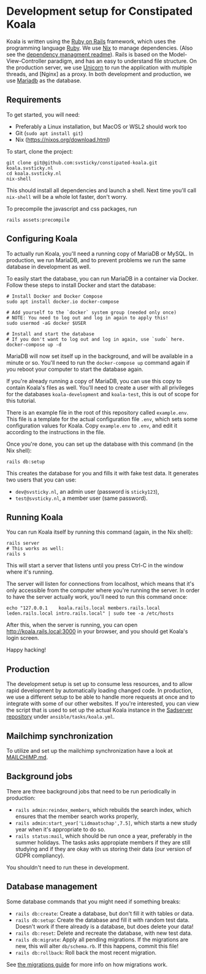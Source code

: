 # Development setup for Constipated Koala

Koala is written using the [Ruby on Rails] framework, which uses the
programming language [Ruby]. We use [Nix] to manage dependencies.
(Also see the [dependency managment readme](/DEPENDENCIES.md)).
Rails is based on the Model-View-Controller paradigm, and has an easy to
understand file structure. On the production server, we use [Unicorn] to run
the application with multiple threads, and [Nginx] as a proxy.
In both development and production, we use [Mariadb] as the database.

[Nix]: https://nixos.org/
[Mariadb]: https://mariadb.org
[Ruby on Rails]: https://guides.rubyonrails.org/getting_started.html
[Ruby]: https://www.ruby-lang.org/
[Unicorn]: https://bogomips.org/unicorn/

## Requirements

To get started, you will need:

- Preferably a Linux installation, but MacOS or WSL2 should work too
- Git (`sudo apt install git`)
- Nix (<https://nixos.org/download.html>)

To start, clone the project:

```console
git clone git@github.com:svsticky/constipated-koala.git koala.svsticky.nl
cd koala.svsticky.nl
nix-shell
```

This should install all dependencies and launch a shell.
Next time you'll call `nix-shell` will be a whole lot faster, don't worry.

To precompile the javascript and css packages, run

```console
rails assets:precompile
```

## Configuring Koala

To actually run Koala, you'll need a running copy of MariaDB or MySQL. In
production, we run MariaDB, and to prevent problems we run the same database in
development as well.

To easily start the database, you can run MariaDB in a container via Docker.
Follow these steps to install Docker and start the database:

```console
# Install Docker and Docker Compose
sudo apt install docker.io docker-compose

# Add yourself to the `docker` system group (needed only once)
# NOTE: You need to log out and log in again to apply this!
sudo usermod -aG docker $USER

# Install and start the database
# If you don't want to log out and log in again, use `sudo` here.
docker-compose up -d
```

MariaDB will now set itself up in the background, and will be available in
a minute or so. You'll need to run the `docker-compose up` command again if you
reboot your computer to start the database again.

If you're already running a copy of MariaDB, you can use this copy to contain
Koala's files as well. You'll need to create a user with all privileges for the
databases `koala-development` and `koala-test`, this is out of scope for this
tutorial.

There is an example file in the root of this repository called
`example.env`. This file is a template for the actual configuration file
`.env`, which sets some configuration values for Koala. Copy
`example.env` to `.env`, and edit it according to the
instructions in the file.

Once you're done, you can set up the database with this command (in the Nix shell):

```console
rails db:setup
```

This creates the database for you and fills it with fake test data.
It generates two users that you can use:

- `dev@svsticky.nl`, an admin user (password is `sticky123`),
- `test@svsticky.nl`, a member user (same password).

## Running Koala

You can run Koala itself by running this command (again, in the Nix shell):

```console
rails server
# This works as well:
rails s
```

This will start a server that listens until you press Ctrl-C in the window
where it's running.

The server will listen for connections from localhost, which means that it's
only accessible from the computer where you're running the server.
In order to have the server actually work, you'll need to run this command once:

```console
echo "127.0.0.1    koala.rails.local members.rails.local leden.rails.local intro.rails.local" | sudo tee -a /etc/hosts
```

After this, when the server is running, you can open
<http://koala.rails.local:3000> in your browser, and you should get Koala's login
screen.

Happy hacking!

## Production

The development setup is set up to consume less resources, and to allow rapid
development by automatically loading changed code. In production, we use
a different setup to be able to handle more requests at once and to integrate
with some of our other websites. If you're interested, you can view the script
that is used to set up the actual Koala instance in the [Sadserver repository]
under `ansible/tasks/koala.yml`.

[Sadserver repository]: https://github.com/svsticky/sadserver

## Mailchimp synchronization

To utilize and set up the mailchimp synchronization have a look at [MAILCHIMP.md](MAILCHIMP.md).

## Background jobs

There are three background jobs that need to be run periodically in production:

- `rails admin:reindex_members`, which rebuilds the search index, which ensures
  that the member search works properly,
- `rails admin:start_year['Lidmaatschap',7.5]`, which starts a new study year
  when it's appropriate to do so.
- `rails status:mail`, which should be run once a year, preferably in the summer
  holidays. The tasks asks appropiate members if they are still studying and if
  they are okay with us storing their data (our version of GDPR compliancy).

You shouldn't need to run these in development.

## Database management

Some database commands that you might need if something breaks:

- `rails db:create`: Create a database, but don't fill it with tables or data.
- `rails db:setup`: Create the database and fill it with random test data.
  Doesn't work if there already is a database, but does delete your data!
- `rails db:reset`: Delete and recreate the database, with new test data.
- `rails db:migrate`: Apply all pending migrations. If the migrations are new,
  this will alter `db/schema.rb`. If this happens, commit this file!
- `rails db:rollback`: Roll back the most recent migration.

See [the migrations guide] for more info on how migrations work.

[the migrations guide]: https://guides.rubyonrails.org/active_record_migrations.html
